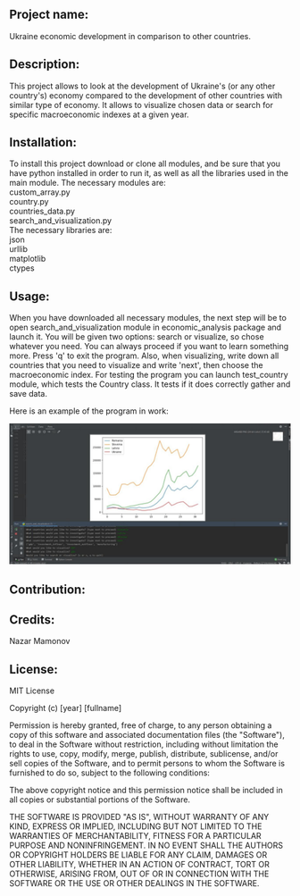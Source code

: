 <h2>Project name:</h2>
Ukraine economic development in comparison to other countries.

<h2>Description:</h2>
This project allows to look at the development of Ukraine's (or any other country's) economy compared to the development of other countries with similar type of economy. It allows to visualize chosen data or search for specific macroeconomic indexes at a given year.

<h2>Installation:</h2>
To install this project download or clone all modules, and be sure that you have python installed in order to run it, as well as all the libraries used in the main module. The necessary modules are:<br />
custom_array.py<br />
country.py<br />
countries_data.py<br />
search_and_visualization.py<br />
The necessary libraries are:<br />
json<br />
urllib<br />
matplotlib<br />
ctypes<br />

<h2>Usage:</h2>
When you have downloaded all necessary modules, the next step will be to open search_and_visualization module in economic_analysis package and launch it. You will be given two options: search or visualize, so chose whatever you need. You can always proceed if you want to learn something more. Press 'q' to exit the program. Also, when visualizing, write down all countries that you need to visualize and write 'next', then choose the macroeconomic index. For testing the program you can launch test_country module, which tests the Country class. It tests if it does correctly gather and save data.
<br />

Here is an example of the program in work:<br />

![](program_example.jpg)

<h2>Contribution:</h2>

<h2>Credits:</h2>
Nazar Mamonov

<h2>License:</h2>
MIT License

Copyright (c) [year] [fullname]

Permission is hereby granted, free of charge, to any person obtaining a copy
of this software and associated documentation files (the "Software"), to deal
in the Software without restriction, including without limitation the rights
to use, copy, modify, merge, publish, distribute, sublicense, and/or sell
copies of the Software, and to permit persons to whom the Software is
furnished to do so, subject to the following conditions:

The above copyright notice and this permission notice shall be included in all
copies or substantial portions of the Software.

THE SOFTWARE IS PROVIDED "AS IS", WITHOUT WARRANTY OF ANY KIND, EXPRESS OR
IMPLIED, INCLUDING BUT NOT LIMITED TO THE WARRANTIES OF MERCHANTABILITY,
FITNESS FOR A PARTICULAR PURPOSE AND NONINFRINGEMENT. IN NO EVENT SHALL THE
AUTHORS OR COPYRIGHT HOLDERS BE LIABLE FOR ANY CLAIM, DAMAGES OR OTHER
LIABILITY, WHETHER IN AN ACTION OF CONTRACT, TORT OR OTHERWISE, ARISING FROM,
OUT OF OR IN CONNECTION WITH THE SOFTWARE OR THE USE OR OTHER DEALINGS IN THE
SOFTWARE.

